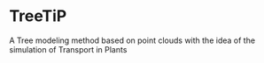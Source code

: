 # TreeTiP
A Tree modeling method based on point clouds with the idea of the simulation of Transport in Plants
